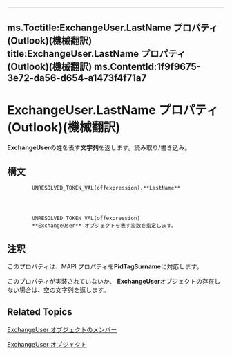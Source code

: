 

---
ms.Toctitle:ExchangeUser.LastName プロパティ (Outlook)(機械翻訳)
title:ExchangeUser.LastName プロパティ (Outlook)(機械翻訳)
ms.ContentId:1f9f9675-3e72-da56-d654-a1473f4f71a7
---
# ExchangeUser.LastName プロパティ (Outlook)(機械翻訳)




**ExchangeUser**の姓を表す**文字列**を返します。読み取り/書き込み。

## 構文

            UNRESOLVED_TOKEN_VAL(offexpression).**LastName**




            UNRESOLVED_TOKEN_VAL(offexpression)
            **ExchangeUser** オブジェクトを表す変数を指定します。



## 注釈
このプロパティは、MAPI プロパティを**PidTagSurname**に対応します。



このプロパティが実装されていないか、 **ExchangeUser**オブジェクトの存在しない場合は、空の文字列を返します。



## Related Topics

[ExchangeUser オブジェクトのメンバー](b9489e9d-0b8e-1c8d-d5df-8def4b1ee5e8.md)

[ExchangeUser オブジェクト](6ec117d1-7fdb-aa36-b567-1242f8238df0.md)




